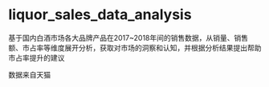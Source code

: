 # liquor_sales_data_analysis

基于国内白酒市场各大品牌产品在2017~2018年间的销售数据，从销量、销售额、市占率等维度展开分析，获取对市场的洞察和认知，并根据分析结果提出帮助市占率提升的建议

数据来自天猫
